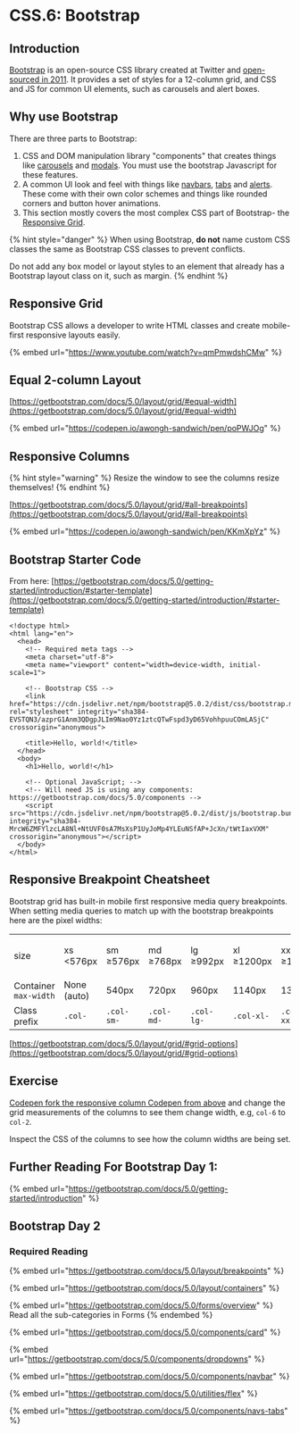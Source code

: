 # CSS.6: Bootstrap

## Introduction

[Bootstrap](https://getbootstrap.com) is an open-source CSS library created at Twitter and [open-sourced in 2011](https://en.wikipedia.org/wiki/Bootstrap\_\(front-end\_framework\)). It provides a set of styles for a 12-column grid, and CSS and JS for common UI elements, such as carousels and alert boxes.

## Why use Bootstrap

There are three parts to Bootstrap:

1. CSS and DOM manipulation library "components" that creates things like [carousels](https://getbootstrap.com/docs/5.0/components/carousel/) and [modals](https://getbootstrap.com/docs/5.0/components/modal/). You must use the bootstrap Javascript for these features.
2. A common UI look and feel with things like [navbars](https://getbootstrap.com/docs/5.0/components/navbar/), [tabs](https://getbootstrap.com/docs/5.0/components/navs-tabs/) and [alerts](https://getbootstrap.com/docs/5.0/components/alerts/). These come with their own color schemes and things like rounded corners and button hover animations.
3. This section mostly covers the most complex CSS part of Bootstrap- the [Responsive Grid](https://getbootstrap.com/docs/5.0/layout/grid/).

{% hint style="danger" %}
When using Bootstrap, **do not** name custom CSS classes the same as Bootstrap CSS classes to prevent conflicts.

Do not add any box model or layout styles to an element that already has a Bootstrap layout class on it, such as margin.
{% endhint %}

## Responsive Grid

Bootstrap CSS allows a developer to write HTML classes and create mobile-first responsive layouts easily.

{% embed url="https://www.youtube.com/watch?v=qmPmwdshCMw" %}

## Equal 2-column Layout

[https://getbootstrap.com/docs/5.0/layout/grid/#equal-width](https://getbootstrap.com/docs/5.0/layout/grid/#equal-width)

{% embed url="https://codepen.io/awongh-sandwich/pen/poPWJOg" %}

## Responsive Columns

{% hint style="warning" %}
Resize the window to see the columns resize themselves!
{% endhint %}

[https://getbootstrap.com/docs/5.0/layout/grid/#all-breakpoints](https://getbootstrap.com/docs/5.0/layout/grid/#all-breakpoints)

{% embed url="https://codepen.io/awongh-sandwich/pen/KKmXpYz" %}

## Bootstrap Starter Code

From here: [https://getbootstrap.com/docs/5.0/getting-started/introduction/#starter-template](https://getbootstrap.com/docs/5.0/getting-started/introduction/#starter-template)

```markup
<!doctype html>
<html lang="en">
  <head>
    <!-- Required meta tags -->
    <meta charset="utf-8">
    <meta name="viewport" content="width=device-width, initial-scale=1">

    <!-- Bootstrap CSS -->
    <link href="https://cdn.jsdelivr.net/npm/bootstrap@5.0.2/dist/css/bootstrap.min.css" rel="stylesheet" integrity="sha384-EVSTQN3/azprG1Anm3QDgpJLIm9Nao0Yz1ztcQTwFspd3yD65VohhpuuCOmLASjC" crossorigin="anonymous">

    <title>Hello, world!</title>
  </head>
  <body>
    <h1>Hello, world!</h1>

    <!-- Optional JavaScript; -->
    <!-- Will need JS is using any components: https://getbootstrap.com/docs/5.0/components -->
    <script src="https://cdn.jsdelivr.net/npm/bootstrap@5.0.2/dist/js/bootstrap.bundle.min.js" integrity="sha384-MrcW6ZMFYlzcLA8Nl+NtUVF0sA7MsXsP1UyJoMp4YLEuNSfAP+JcXn/tWtIaxVXM" crossorigin="anonymous"></script>
  </body>
</html>
```

## Responsive Breakpoint Cheatsheet

Bootstrap grid has built-in mobile first responsive media query breakpoints. When setting media queries to match up with the bootstrap breakpoints here are the pixel widths:

|                       |                          |                     |                     |                     |                      |                       |
| --------------------- | ------------------------ | ------------------- | ------------------- | ------------------- | -------------------- | --------------------- |
| size                  | <p>xs<br>&#x3C;576px</p> | <p>sm<br>≥576px</p> | <p>md<br>≥768px</p> | <p>lg<br>≥992px</p> | <p>xl<br>≥1200px</p> | <p>xxl<br>≥1400px</p> |
| Container `max-width` | None (auto)              | 540px               | 720px               | 960px               | 1140px               | 1320px                |
| Class prefix          | `.col-`                  | `.col-sm-`          | `.col-md-`          | `.col-lg-`          | `.col-xl-`           | `.col-xxl-`           |

[https://getbootstrap.com/docs/5.0/layout/grid/#grid-options](https://getbootstrap.com/docs/5.0/layout/grid/#grid-options)

## Exercise

[Codepen fork the responsive column Codepen from above](https://codepen.io/awongh-sandwich/pen/KKmXpYz) and change the grid measurements of the columns to see them change width, e.g, `col-6` to `col-2`.

Inspect the CSS of the columns to see how the column widths are being set.

## Further Reading For Bootstrap Day 1:

{% embed url="https://getbootstrap.com/docs/5.0/getting-started/introduction" %}

## Bootstrap Day 2

### Required Reading

{% embed url="https://getbootstrap.com/docs/5.0/layout/breakpoints" %}

{% embed url="https://getbootstrap.com/docs/5.0/layout/containers" %}

{% embed url="https://getbootstrap.com/docs/5.0/forms/overview" %}
Read all the sub-categories in Forms
{% endembed %}

{% embed url="https://getbootstrap.com/docs/5.0/components/card" %}

{% embed url="https://getbootstrap.com/docs/5.0/components/dropdowns" %}

{% embed url="https://getbootstrap.com/docs/5.0/components/navbar" %}

{% embed url="https://getbootstrap.com/docs/5.0/utilities/flex" %}

{% embed url="https://getbootstrap.com/docs/5.0/components/navs-tabs" %}

